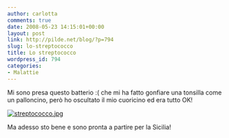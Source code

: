 ```yaml
---
author: carlotta
comments: true
date: 2008-05-23 14:15:01+00:00
layout: post
link: http://pilde.net/blog/?p=794
slug: lo-streptococco
title: Lo streptococco
wordpress_id: 794
categories:
- Malattie
---
```


Mi sono presa questo batterio  :( che mi ha fatto gonfiare una tonsilla come un palloncino, però ho oscultato il mio cuoricino ed era tutto OK!

[![streptococco.jpg](http://pilde.net/blog/wp-content/uploads/2008/05/streptococco.jpg)](http://pilde.net/blog/wp-content/uploads/2008/05/streptococco.jpg)

Ma adesso sto bene e sono pronta a partire per la Sicilia! 

